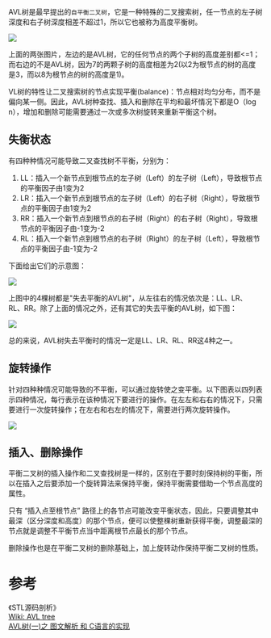 AVL树是最早提出的`自平衡二叉树`，它是一种特殊的二叉搜索树，任一节点的左子树深度和右子树深度相差不超过1，所以它也被称为高度平衡树。

![][1]

上面的两张图片，左边的是AVL树，它的任何节点的两个子树的高度差别都<=1；而右边的不是AVL树，因为7的两颗子树的高度相差为2(以2为根节点的树的高度是3，而以8为根节点的树的高度是1)。

VL树的特性让二叉搜索树的节点实现平衡(balance)：节点相对均匀分布，而不是偏向某一侧。因此，AVL树种查找、插入和删除在平均和最坏情况下都是O（log n），增加和删除可能需要通过一次或多次树旋转来重新平衡这个树。

## 失衡状态

有四种种情况可能导致二叉查找树不平衡，分别为：

1. LL：插入一个新节点到根节点的左子树（Left）的左子树（Left），导致根节点的平衡因子由1变为2
2. LR：插入一个新节点到根节点的左子树（Left）的右子树（Right），导致根节点的平衡因子由1变为2
3. RR：插入一个新节点到根节点的右子树（Right）的右子树（Right），导致根节点的平衡因子由-1变为-2
4. RL：插入一个新节点到根节点的右子树（Right）的左子树（Left），导致根节点的平衡因子由-1变为-2

下面给出它们的示意图：

![][2]

上图中的4棵树都是"失去平衡的AVL树"，从左往右的情况依次是：LL、LR、RL、RR。除了上面的情况之外，还有其它的失去平衡的AVL树，如下图：

![][3]

总的来说，AVL树失去平衡时的情况一定是LL、LR、RL、RR这4种之一。

## 旋转操作

针对四种种情况可能导致的不平衡，可以通过旋转使之变平衡。以下图表以四列表示四种情况，每行表示在该种情况下要进行的操作。在左左和右右的情况下，只需要进行一次旋转操作；在左右和右左的情况下，需要进行两次旋转操作。

![][4]

## 插入、删除操作

平衡二叉树的插入操作和二叉查找树是一样的，区别在于要时刻保持树的平衡，所以在插入之后要添加一个旋转算法来保持平衡，保持平衡需要借助一个节点高度的属性。

只有 “插入点至根节点” 路径上的各节点可能改变平衡状态，因此，只要调整其中最深（区分深度和高度）的那个节点，便可以使整棵树重新获得平衡，调整最深的节点就是调整不平衡节点当中距离根节点最长的那个节点。

删除操作也是在平衡二叉树的删除基础上，加上旋转动作保持平衡二叉树的性质。

# 参考  
《STL源码剖析》  
[Wiki: AVL tree](https://en.wikipedia.org/wiki/AVL_tree)  
[AVL树(一)之 图文解析 和 C语言的实现](http://www.cnblogs.com/skywang12345/p/3576969.html)  


[1]: http://7xrlu9.com1.z0.glb.clouddn.com/DataStructure_AVL_1.jpg
[2]: http://7xrlu9.com1.z0.glb.clouddn.com/DataStructure_AVL_2.jpg
[3]: http://7xrlu9.com1.z0.glb.clouddn.com/DataStructure_AVL_3.jpg
[4]: http://7xrlu9.com1.z0.glb.clouddn.com/DataStructure_AVL_4.jpg


